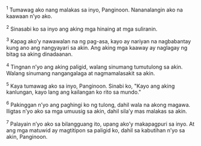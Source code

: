 <sup>1</sup>
Tumawag ako nang malakas sa inyo, Panginoon. Nananalangin ako na kaawaan nʼyo ako. 

<sup>2</sup>
Sinasabi ko sa inyo ang aking mga hinaing at mga suliranin. 

<sup>3</sup>
Kapag akoʼy nawawalan na ng pag-asa, kayo ay nariyan na nagbabantay kung ano ang nangyayari sa akin. Ang aking mga kaaway ay naglagay ng bitag sa aking dinadaanan. 

<sup>4</sup>
Tingnan nʼyo ang aking paligid, walang sinumang tumutulong sa akin. Walang sinumang nangangalaga at nagmamalasakit sa akin. 

<sup>5</sup>
Kaya tumawag ako sa inyo, Panginoon. Sinabi ko, "Kayo ang aking kanlungan, kayo lang ang kailangan ko rito sa mundo." 

<sup>6</sup>
Pakinggan nʼyo ang paghingi ko ng tulong, dahil wala na akong magawa. Iligtas nʼyo ako sa mga umuusig sa akin, dahil silaʼy mas malakas sa akin. 

<sup>7</sup>
Palayain nʼyo ako sa bilangguang ito, upang akoʼy makapagpuri sa inyo. At ang mga matuwid ay magtitipon sa paligid ko, dahil sa kabutihan nʼyo sa akin, Panginoon.